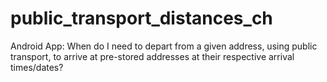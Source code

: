 # public_transport_distances_ch
 Android App: When do I need to depart from a given address, using public transport, to arrive at pre-stored addresses at their respective arrival times/dates?
